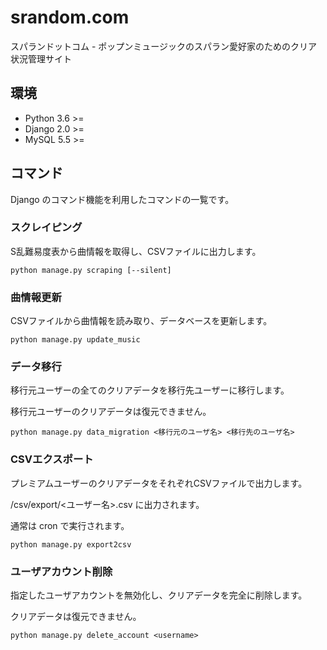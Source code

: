 # srandom.com
スパランドットコム - ポップンミュージックのスパラン愛好家のためのクリア状況管理サイト

## 環境
* Python 3.6 >=
* Django 2.0 >=
* MySQL 5.5 >=

## コマンド
Django のコマンド機能を利用したコマンドの一覧です。

### スクレイピング
S乱難易度表から曲情報を取得し、CSVファイルに出力します。

```
python manage.py scraping [--silent]
```

### 曲情報更新
CSVファイルから曲情報を読み取り、データベースを更新します。

```
python manage.py update_music
```

### データ移行
移行元ユーザーの全てのクリアデータを移行先ユーザーに移行します。

移行元ユーザーのクリアデータは復元できません。

```
python manage.py data_migration <移行元のユーザ名> <移行先のユーザ名>
```

### CSVエクスポート
プレミアムユーザーのクリアデータをそれぞれCSVファイルで出力します。

/csv/export/<ユーザー名>.csv に出力されます。

通常は cron で実行されます。

```
python manage.py export2csv
```

### ユーザアカウント削除
指定したユーザアカウントを無効化し、クリアデータを完全に削除します。

クリアデータは復元できません。

```
python manage.py delete_account <username>
```
